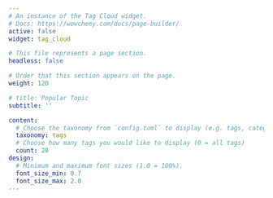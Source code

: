 ```yaml
---
# An instance of the Tag Cloud widget.
# Docs: https://wowchemy.com/docs/page-builder/
active: false
widget: tag_cloud

# This file represents a page section.
headless: false

# Order that this section appears on the page.
weight: 120

# title: Popular Topic
subtitle: ''

content:
  # Choose the taxonomy from `config.toml` to display (e.g. tags, categories)
  taxonomy: tags
  # Choose how many tags you would like to display (0 = all tags)
  count: 20
design:
  # Minimum and maximum font sizes (1.0 = 100%).
  font_size_min: 0.7
  font_size_max: 2.0
---
```

